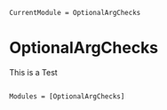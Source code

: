 ```@meta
CurrentModule = OptionalArgChecks
```

# OptionalArgChecks

This is a Test

```@index
```

```@autodocs
Modules = [OptionalArgChecks]
```
